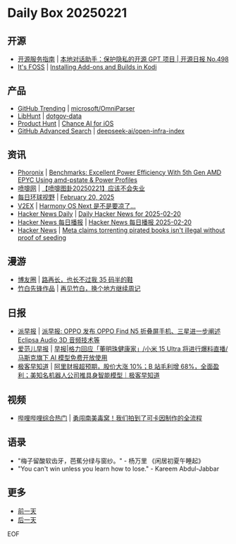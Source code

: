 # Daily Box 20250221

## 开源
- [开源服务指南](https://osguider.com/blog/) | [本地对话助手：保护隐私的开源 GPT 项目 | 开源日报 No.498](https://osguider.com/blog/post/daily/daily-498/)
- [It's FOSS](https://itsfoss.com/) | [Installing Add-ons and Builds in Kodi](https://itsfoss.com/install-kodi-build-add-on/)

## 产品
- [GitHub Trending](https://github.com/trending?since=daily) | [microsoft/OmniParser](https://github.com/microsoft/OmniParser)
- [LibHunt](https://www.libhunt.com/) | [dotgov-data](https://www.libhunt.com/r/dotgov-data)
- [Product Hunt](https://www.producthunt.com) | [Chance AI for iOS](https://www.producthunt.com/posts/chance-ai-for-ios)
- [GitHub Advanced Search](https://github.com/search/advanced) | [deepseek-ai/open-infra-index](https://github.com/deepseek-ai/open-infra-index)

## 资讯
- [Phoronix](https://www.phoronix.com/) | [Benchmarks: Excellent Power Efficiency With 5th Gen AMD EPYC Using amd-pstate & Power Profiles](https://www.phoronix.com/review/amd-epyc-pstate-efficiency)
- [喷嚏网](http://www.dapenti.com/blog/blog.asp?subjectid=70&name=xilei) | [【喷嚏图卦20250221】应该不会失业](http://www.dapenti.com/blog/more.asp?name=xilei&id=184370)
- [每日环球视野](https://idai.ly/) | [February 20, 2025](http://m.idai.ly/se/a193iG?1739980800)
- [V2EX](https://www.v2ex.com/) | [Harmony OS Next 是不是要凉了...](https://www.v2ex.com/t/1113345)
- [Hacker News Daily](https://www.daemonology.net/hn-daily/) | [Daily Hacker News for 2025-02-20](https://www.daemonology.net/hn-daily/2025-02-20.html)
- [Hacker News 每日播报](https://hacker-news.agi.li/) | [Hacker News 每日播报 2025-02-20](https://hacker-news.agi.li/post/2025-02-20)
- [Hacker News](https://news.ycombinator.com/front) | [Meta claims torrenting pirated books isn't illegal without proof of seeding](https://news.ycombinator.com/item?id=43125840)

## 漫游
- [博友圈](https://www.boyouquan.com/home) | [路再长，也长不过我 35 码半的鞋](https://www.boyouquan.com/go?from=feed&link=https%3A%2F%2Fher.blue%2Flu-zai-chang-ye-chang-bu-guo-wo-35-ma-ban-de-xie%2F)
- [竹白先锋作品](https://www.zhubai.wiki/) | [再见竹白，换个地方继续周记](https://open.zhubai.wiki/a/l/t/z/pl/flyhink/2504681135218135040)

## 日报
- [派早报](https://sspai.com/tag/%E6%B4%BE%E6%97%A9%E6%8A%A5) | [派早报: OPPO 发布 OPPO Find N5 折叠屏手机、三星进一步阐述 Eclipsa Audio 3D 音频技术等](https://sspai.com/post/96572)
- [爱范儿早报](https://www.ifanr.com/category/ifanrnews) | [早报|格力回应「董明珠健康家」/小米 15 Ultra 将进行爆料直播/马斯克旗下 AI 模型免费开放使用](https://www.ifanr.com/1615258)
- [极客早知道](https://www.geekpark.net/column/74) | [阿里财报超预期，股价大涨 10%；B 站毛利增 68%，全面盈利；美知名机器人公司推具身智能模型｜极客早知道](https://www.geekpark.net/news/346141)

## 视频
- [哔哩哔哩综合热门](https://www.bilibili.com/v/popular/all/) | [勇闯南美毒窝！我们拍到了可卡因制作的全流程](https://b23.tv/BV1MjAoegEK5)

## 语录
- "梅子留酸软齿牙，芭蕉分绿与窗纱。" - 杨万里 《闲居初夏午睡起》
- "You can't win unless you learn how to lose." - Kareem Abdul-Jabbar

## 更多
- [前一天](daily-box-20250220.md)
- [后一天](daily-box-20250222.md)

EOF